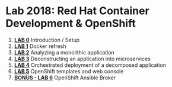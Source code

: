 # Lab 2018: Red Hat Container Development & OpenShift

1. **[LAB 0](labs/lab0/chapter0.md)** Introduction / Setup
1. **[LAB 1](labs/lab1/chapter1.md)** Docker refresh
1. **[LAB 2](labs/lab2/chapter2.md)** Analyzing a monolithic application
1. **[LAB 3](labs/lab3/chapter3.md)** Deconstructing an application into microservices
1. **[LAB 4](labs/lab4/chapter4.md)** Orchestrated deployment of a decomposed application
1. **[LAB 5](labs/lab5/chapter5.md)** OpenShift templates and web console
1. **[BONUS - LAB 6](labs/lab6/chapter6.md)** OpenShift Ansible Broker
